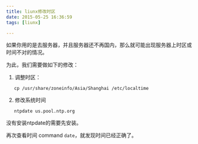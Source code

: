 ```yaml
---
title: liunx修改时区
date: 2015-05-25 16:36:59
tags: [liunx]

---
```


如果你用的是去服务器，并且服务器还不再国内，那么就可能出现服务器上时区或时间不对的情况。

为此，我们需要做如下的修改：

1. 调整时区：

``` 
   cp /usr/share/zoneinfo/Asia/Shanghai /etc/localtime
```
2. 修改系统时间

```
   ntpdate us.pool.ntp.org
```

没有安装ntpdate的需要先安装。

再次查看时间  command `date`，就发现时间已经正确了。
